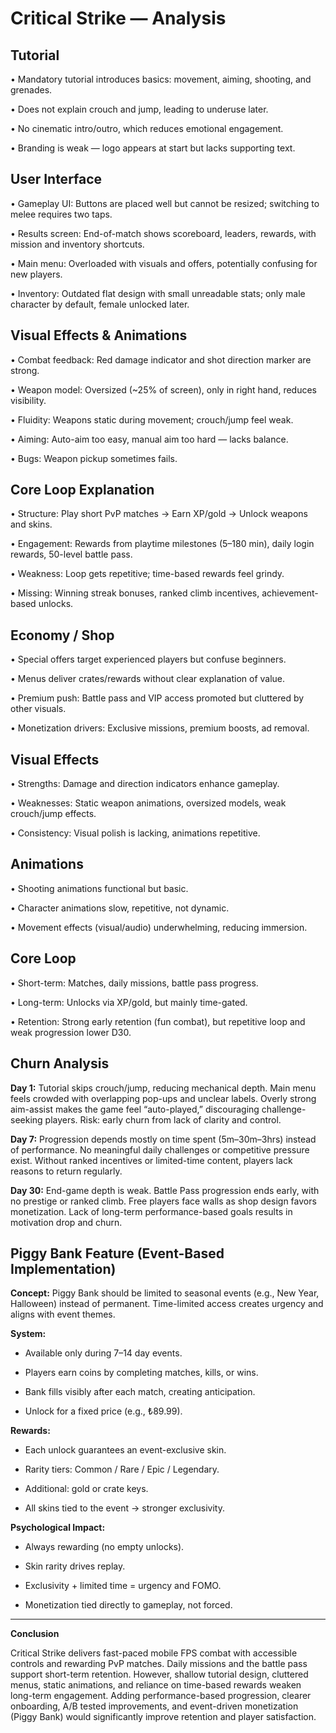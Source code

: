 # Critical Strike — Analysis

## Tutorial

• Mandatory tutorial introduces basics: movement, aiming, shooting, and grenades.  

• Does not explain crouch and jump, leading to underuse later.  

• No cinematic intro/outro, which reduces emotional engagement.  

• Branding is weak — logo appears at start but lacks supporting text.  


## User Interface

• Gameplay UI: Buttons are placed well but cannot be resized; switching to melee requires two taps.  

• Results screen: End-of-match shows scoreboard, leaders, rewards, with mission and inventory shortcuts.  

• Main menu: Overloaded with visuals and offers, potentially confusing for new players.  

• Inventory: Outdated flat design with small unreadable stats; only male character by default, female unlocked later.  


## Visual Effects & Animations

• Combat feedback: Red damage indicator and shot direction marker are strong. 

• Weapon model: Oversized (~25% of screen), only in right hand, reduces visibility.  

• Fluidity: Weapons static during movement; crouch/jump feel weak.  

• Aiming: Auto-aim too easy, manual aim too hard — lacks balance.  

• Bugs: Weapon pickup sometimes fails.  


## Core Loop Explanation

• Structure: Play short PvP matches → Earn XP/gold → Unlock weapons and skins.  

• Engagement: Rewards from playtime milestones (5–180 min), daily login rewards, 50-level battle pass.  

• Weakness: Loop gets repetitive; time-based rewards feel grindy.  

• Missing: Winning streak bonuses, ranked climb incentives, achievement-based unlocks. 


## Economy / Shop

• Special offers target experienced players but confuse beginners.  

• Menus deliver crates/rewards without clear explanation of value.  

• Premium push: Battle pass and VIP access promoted but cluttered by other visuals.  

• Monetization drivers: Exclusive missions, premium boosts, ad removal.  


## Visual Effects

• Strengths: Damage and direction indicators enhance gameplay.  

• Weaknesses: Static weapon animations, oversized models, weak crouch/jump effects.  

• Consistency: Visual polish is lacking, animations repetitive.  


## Animations

• Shooting animations functional but basic.  

• Character animations slow, repetitive, not dynamic.  

• Movement effects (visual/audio) underwhelming, reducing immersion.  


## Core Loop

• Short-term: Matches, daily missions, battle pass progress.  

• Long-term: Unlocks via XP/gold, but mainly time-gated.  

• Retention: Strong early retention (fun combat), but repetitive loop and weak progression lower D30.  


## Churn Analysis

**Day 1:** Tutorial skips crouch/jump, reducing mechanical depth. Main menu feels crowded with overlapping pop-ups and unclear labels. Overly strong aim-assist makes the game feel “auto-played,” discouraging challenge-seeking players. Risk: early churn from lack of clarity and control.  

**Day 7:** Progression depends mostly on time spent (5m–30m–3hrs) instead of performance. No meaningful daily challenges or competitive pressure exist. Without ranked incentives or limited-time content, players lack reasons to return regularly.  

**Day 30:** End-game depth is weak. Battle Pass progression ends early, with no prestige or ranked climb. Free players face walls as shop design favors monetization. Lack of long-term performance-based goals results in motivation drop and churn.  




## Piggy Bank Feature (Event-Based Implementation)

**Concept:** Piggy Bank should be limited to seasonal events (e.g., New Year, Halloween) instead of permanent. Time-limited access creates urgency and aligns with event themes.  

**System:**  

- Available only during 7–14 day events.
  
- Players earn coins by completing matches, kills, or wins.
  
- Bank fills visibly after each match, creating anticipation.
  
- Unlock for a fixed price (e.g., ₺89.99).  

**Rewards:**  

- Each unlock guarantees an event-exclusive skin.
   
- Rarity tiers: Common / Rare / Epic / Legendary.
  
- Additional: gold or crate keys.
  
- All skins tied to the event → stronger exclusivity.  

**Psychological Impact:**  

- Always rewarding (no empty unlocks).
  
- Skin rarity drives replay.
  
- Exclusivity + limited time = urgency and FOMO.
  
- Monetization tied directly to gameplay, not forced.
  

---

**Conclusion**  

Critical Strike delivers fast-paced mobile FPS combat with accessible controls and rewarding PvP matches. Daily missions and the battle pass support short-term retention. However, shallow tutorial design, cluttered menus, static animations, and reliance on time-based rewards weaken long-term engagement. Adding performance-based progression, clearer onboarding, A/B tested improvements, and event-driven monetization (Piggy Bank) would significantly improve retention and player satisfaction.
